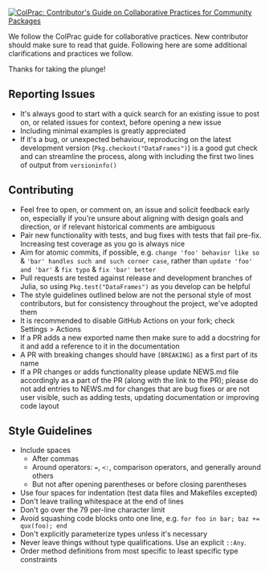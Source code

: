 [![ColPrac: Contributor's Guide on Collaborative Practices for Community Packages](https://img.shields.io/badge/ColPrac-Contributor's%20Guide-blueviolet)](https://github.com/SciML/ColPrac)

We follow the ColPrac guide for collaborative practices. New contributor should make sure to read that guide.
Following here are some additional clarifications and practices we follow.

Thanks for taking the plunge!

## Reporting Issues

* It's always good to start with a quick search for an existing issue to post on,
  or related issues for context, before opening a new issue
* Including minimal examples is greatly appreciated
* If it's a bug, or unexpected behaviour, reproducing on the latest development version
  (`Pkg.checkout("DataFrames")`) is a good gut check and can streamline the process,
  along with including the first two lines of output from `versioninfo()`

## Contributing

* Feel free to open, or comment on, an issue and solicit feedback early on,
  especially if you're unsure about aligning with design goals and direction,
  or if relevant historical comments are ambiguous
* Pair new functionality with tests, and bug fixes with tests that fail pre-fix.
  Increasing test coverage as you go is always nice
* Aim for atomic commits, if possible, e.g. `change 'foo' behavior like so` &
  `'bar' handles such and such corner case`,
  rather than `update 'foo' and 'bar'` & `fix typo` & `fix 'bar' better`
* Pull requests are tested against release and development branches of Julia,
  so using `Pkg.test("DataFrames")` as you develop can be helpful
* The style guidelines outlined below are not the personal style of most contributors,
  but for consistency throughout the project, we've adopted them
* It is recommended to disable GitHub Actions on your fork; check Settings > Actions
* If a PR adds a new exported name then make sure to add a docstring for it and
  add a reference to it in the documentation
* A PR with breaking changes should have `[BREAKING]` as a first part of its name
* If a PR changes or adds functionality please update NEWS.md file accordingly as
  a part of the PR (along with the link to the PR); please do not add entries
  to NEWS.md for changes that are bug fixes or are not user visible, such as
  adding tests, updating documentation or improving code layout

## Style Guidelines

* Include spaces
    + After commas
    + Around operators: `=`, `<:`, comparison operators, and generally around others
    + But not after opening parentheses or before closing parentheses
* Use four spaces for indentation (test data files and Makefiles excepted)
* Don't leave trailing whitespace at the end of lines
* Don't go over the 79 per-line character limit
* Avoid squashing code blocks onto one line, e.g. `for foo in bar; baz += qux(foo); end`
* Don't explicitly parameterize types unless it's necessary
* Never leave things without type qualifications. Use an explicit `::Any`.
* Order method definitions from most specific to least specific type constraints
